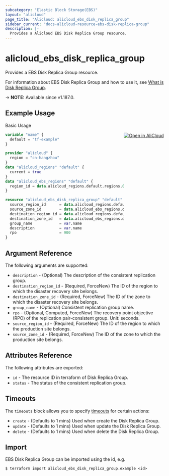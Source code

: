 ```yaml
---
subcategory: "Elastic Block Storage(EBS)"
layout: "alicloud"
page_title: "Alicloud: alicloud_ebs_disk_replica_group"
sidebar_current: "docs-alicloud-resource-ebs-disk-replica-group"
description: |-
  Provides a Alicloud EBS Disk Replica Group resource.
---
```


# alicloud_ebs_disk_replica_group

Provides a EBS Disk Replica Group resource.

For information about EBS Disk Replica Group and how to use it, see [What is Disk Replica Group](https://www.alibabacloud.com/help/en/elastic-compute-service/latest/creatediskreplicagroup).

-> **NOTE:** Available since v1.187.0.

## Example Usage
<div class="oics-button" style="float: right;margin: 0 0 -40px 0;">
  <a href="https://api.aliyun.com/api-tools/terraform?resource=alicloud_ebs_disk_replica_group&exampleId=6d26c356-67cb-e060-9ac4-cf20ccf54b04caba09dd&activeTab=example&spm=docs.r.ebs_disk_replica_group.0.6d26c35667" target="_blank">
    <img alt="Open in AliCloud" src="https://img.alicdn.com/imgextra/i1/O1CN01hjjqXv1uYUlY56FyX_!!6000000006049-55-tps-254-36.svg" style="max-height: 44px; margin: 32px auto; max-width: 100%;">
  </a>
</div>

Basic Usage

```terraform
variable "name" {
  default = "tf-example"
}

provider "alicloud" {
  region = "cn-hangzhou"
}
data "alicloud_regions" "default" {
  current = true
}
data "alicloud_ebs_regions" "default" {
  region_id = data.alicloud_regions.default.regions.0.id
}

resource "alicloud_ebs_disk_replica_group" "default" {
  source_region_id      = data.alicloud_regions.default.regions.0.id
  source_zone_id        = data.alicloud_ebs_regions.default.regions[0].zones[0].zone_id
  destination_region_id = data.alicloud_regions.default.regions.0.id
  destination_zone_id   = data.alicloud_ebs_regions.default.regions[0].zones[1].zone_id
  group_name            = var.name
  description           = var.name
  rpo                   = 900
}
```

## Argument Reference

The following arguments are supported:

* `description` - (Optional) The description of the consistent replication group.
* `destination_region_id` - (Required, ForceNew) The ID of the region to which the disaster recovery site belongs.
* `destination_zone_id` - (Required, ForceNew) The ID of the zone to which the disaster recovery site belongs.
* `group_name` - (Optional) Consistent replication group name.
* `rpo` - (Optional, Computed, ForceNew) The recovery point objective (RPO) of the replication pair-consistent group. Unit: seconds.
* `source_region_id` - (Required, ForceNew) The ID of the region to which the production site belongs.
* `source_zone_id` - (Required, ForceNew) The ID of the zone to which the production site belongs.

## Attributes Reference

The following attributes are exported:

* `id` - The resource ID in terraform of Disk Replica Group.
* `status` - The status of the consistent replication group. 


## Timeouts

The `timeouts` block allows you to specify [timeouts](https://www.terraform.io/docs/configuration-0-11/resources.html#timeouts) for certain actions:

* `create` - (Defaults to 1 mins) Used when create the Disk Replica Group.
* `update` - (Defaults to 1 mins) Used when update the Disk Replica Group.
* `delete` - (Defaults to 1 mins) Used when delete the Disk Replica Group.


## Import

EBS Disk Replica Group can be imported using the id, e.g.

```shell
$ terraform import alicloud_ebs_disk_replica_group.example <id>
```